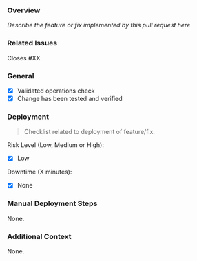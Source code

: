 ### Overview
*Describe the feature or fix implemented by this pull request here*

### Related Issues
Closes #XX

### General
- [x] Validated operations check
- [x] Change has been tested and verified

### Deployment
> Checklist related to deployment of feature/fix.

Risk Level (Low, Medium or High):
- [x] Low

Downtime (X minutes):
- [x] None

### Manual Deployment Steps
None.

### Additional Context
None.